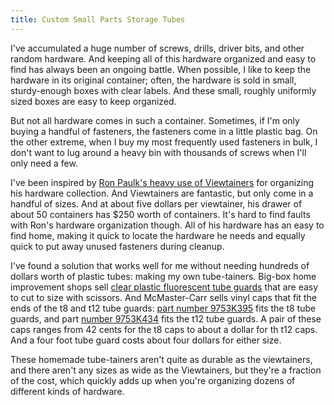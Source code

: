 ```yaml
---
title: Custom Small Parts Storage Tubes
---
```


I've accumulated a huge number of screws, drills, driver bits, and other random hardware. And keeping all of this hardware organized and easy to find has always been an ongoing battle. When possible, I like to keep the hardware in its original container; often, the hardware is sold in small, sturdy-enough boxes with clear labels. And these small, roughly uniformly sized boxes are easy to keep organized.

But not all hardware comes in such a container. Sometimes, if I'm only buying a handful of fasteners, the fasteners come in a little plastic bag. On the other extreme, when I buy my most frequently used fasteners in bulk, I don't want to lug around a heavy bin with thousands of screws when I'll only need a few.

I've been inspired by [Ron Paulk's heavy use of Viewtainers](https://www.youtube.com/watch?v=kRVSI4I9YTI&ab_channel=RonPaulk) for organizing his hardware collection. And Viewtainers are fantastic, but only come in a handful of sizes. And at about five dollars per viewtainer, his drawer of about 50 containers has $250 worth of containers. It's hard to find faults with Ron's hardware organization though. All of his hardware has an easy to find home, making it quick to locate the hardware he needs and equally quick to put away unused fasteners during cleanup.

I've found a solution that works well for me without needing hundreds of dollars worth of plastic tubes: making my own tube-tainers. Big-box home improvement shops sell [clear plastic fluorescent tube guards](https://www.engproducts.com/products/lighting/tube-guards) that are easy to cut to size with scissors. And McMaster-Carr sells vinyl caps that fit the ends of the t8 and t12 tube guards: [part number 9753K395](https://www.mcmaster.com/9753K395/) fits the t8 tube guards, and part [number 9753K434](https://www.mcmaster.com/9753K434/) fits the t12 tube guards. A pair of these caps ranges from 42 cents for the t8 caps to about a dollar for th t12 caps. And a four foot tube guard costs about four dollars for either size.

These homemade tube-tainers aren't quite as durable as the viewtainers, and there aren't any sizes as wide as the Viewtainers, but they're a fraction of the cost, which quickly adds up when you're organizing dozens of different kinds of hardware.